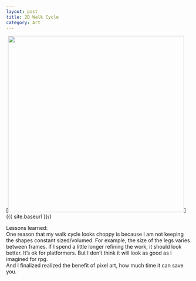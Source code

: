 ```yaml
---
layout: post
title: 2D Walk Cycle
category: Art
---
```

[<img src="{{ site.baseurl }}/images/art/0120walk.GIF" style="width: 480px;"/>]({{ site.baseurl }}/)

Lessons learned:  
One reason that my walk cycle looks choppy is because I am not keeping the shapes constant sized/volumed. For example, the size of the legs varies between frames. 
If I spend a little longer refining the work, it should look better. It’s ok for platformers. But I don’t think it will look as good as I imagined for rpg.  
And I finalized realized the benefit of pixel art, how much time it can save you.  


